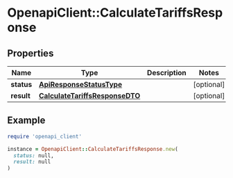 # OpenapiClient::CalculateTariffsResponse

## Properties

| Name | Type | Description | Notes |
| ---- | ---- | ----------- | ----- |
| **status** | [**ApiResponseStatusType**](ApiResponseStatusType.md) |  | [optional] |
| **result** | [**CalculateTariffsResponseDTO**](CalculateTariffsResponseDTO.md) |  | [optional] |

## Example

```ruby
require 'openapi_client'

instance = OpenapiClient::CalculateTariffsResponse.new(
  status: null,
  result: null
)
```

